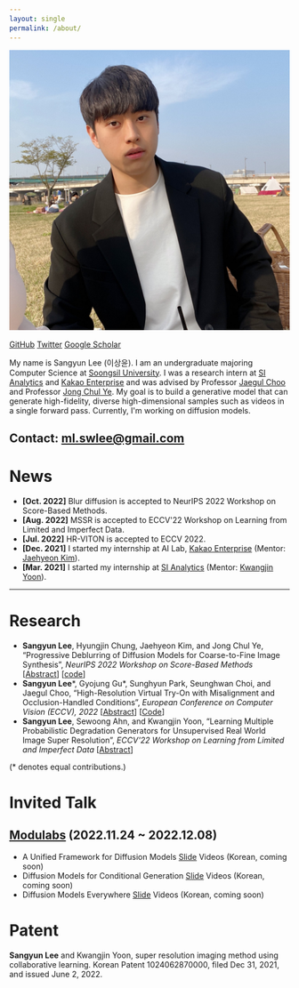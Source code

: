 ```yaml
---
layout: single
permalink: /about/
---
```


![Untitled](../images/profile.jpg)

[GitHub](https://github.com/sangyun884/) [Twitter](https://twitter.com/sang_yun_lee) [Google Scholar](https://scholar.google.co.kr/citations?user=CGFkx-IAAAAJ&hl=ko)

My name is Sangyun Lee (이상윤). I am an undergraduate majoring Computer Science at [Soongsil University](http://eng.ssu.ac.kr). I was a research intern at [SI Analytics](https://www.si-analytics.ai/eng) and [Kakao Enterprise](https://www.kakaoenterprise.com/) and was advised by Professor [Jaegul Choo](https://sites.google.com/site/jaegulchoo/) and Professor [Jong Chul Ye](https://scholar.google.com/citations?user=HNMjoNEAAAAJ&hl=ko). My goal is to build a generative model that can generate high-fidelity, diverse high-dimensional samples such as videos in a single forward pass. Currently, I'm working on diffusion models.

Contact: ml.swlee@gmail.com
---

# News
- **[Oct. 2022]** Blur diffusion is accepted to NeurIPS 2022 Workshop on Score-Based Methods.
- **[Aug. 2022]** MSSR is accepted to ECCV'22 Workshop on Learning from Limited and Imperfect Data.
- **[Jul. 2022]** HR-VITON is accepted to ECCV 2022.
- **[Dec. 2021]** I started my internship at AI Lab, [Kakao Enterprise](https://www.kakaoenterprise.com/) (Mentor: [Jaehyeon Kim](https://scholar.google.com/citations?user=-ZJaGikAAAAJ&hl=en)).
- **[Mar. 2021]** I started my internship at [SI Analytics](https://www.si-analytics.ai/eng) (Mentor: [Kwangjin Yoon](https://scholar.google.co.kr/citations?user=h55SR68AAAAJ&hl=en)).

---

# Research
- **Sangyun Lee**, Hyungjin Chung, Jaehyeon Kim, and ‪Jong Chul Ye, “Progressive Deblurring of Diffusion Models for Coarse-to-Fine Image Synthesis”, *NeurIPS 2022 Workshop on Score-Based Methods* [[Abstract](https://arxiv.org/abs/2207.11192)] [[code](https://github.com/sangyun884/blur-diffusion)]
- **Sangyun Lee**\*, Gyojung Gu\*, Sunghyun Park, Seunghwan Choi, and Jaegul Choo, “High-Resolution Virtual Try-On with Misalignment and Occlusion-Handled Conditions”, *European Conference on Computer Vision (ECCV), 2022* [[Abstract](https://arxiv.org/abs/2206.14180)] [[Code](https://github.com/sangyun884/HR-VITON)]
- **Sangyun Lee**, Sewoong Ahn, and Kwangjin Yoon, “Learning Multiple Probabilistic Degradation Generators for Unsupervised Real World Image Super Resolution”, *ECCV'22 Workshop on Learning from Limited and Imperfect Data* [[Abstract](https://arxiv.org/abs/2201.10747)]

(\* denotes equal contributions.)

# Invited Talk
## [Modulabs](https://modulabs.co.kr/) (2022.11.24 ~ 2022.12.08)
- A Unified Framework for 
Diffusion Models
 [Slide](https://docs.google.com/presentation/d/1sI3cZ0EzWuqMHhuI3bPSnksDKJon9BJy_WCaFB4Kpgo/edit?usp=sharing) Videos (Korean, coming soon)
 - Diffusion Models for
Conditional Generation
 [Slide](https://docs.google.com/presentation/d/1VQvMsZI6S-LLg-RsNEyR_NRaiFgiX3fW2lhUGdS7pEE/edit?usp=sharing) Videos (Korean, coming soon)
 - Diffusion Models Everywhere [Slide](https://docs.google.com/presentation/d/1FNRmL8wS0jKLi3Uk_QdxyAP75i9pYEqFxhHhma4Slq8/edit?usp=sharing) Videos (Korean, coming soon)
 
# Patent
**Sangyun Lee** and Kwangjin Yoon, super resolution imaging method using collaborative learning. Korean Patent 1024062870000, filed Dec 31, 2021, and issued June 2, 2022.

